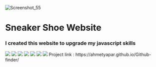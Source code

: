 ![Screenshot_55](https://github.com/ahmetyapar/sneaker/assets/109108488/fde4b4d9-60e1-495b-81b8-36a04d129ded)<h1>Sneaker Shoe Website</h1>
<h3>I created this website to upgrade my javascript skills</h3>
<img src="https://github.com/ahmetyapar/sneaker/assets/109108488/973d6a95-e413-4121-9d64-6e2092045a81">
<img src="https://github.com/ahmetyapar/sneaker/assets/109108488/8b0a38c2-8113-468b-b764-581566865b6c">
<img src="https://github.com/ahmetyapar/sneaker/assets/109108488/359b0e58-1044-479c-ab3b-6ba3cd110ce6">
<img src="https://github.com/ahmetyapar/sneaker/assets/109108488/088eff4e-9844-49c8-8ce2-bfb6d69d24ac">
<img src="https://github.com/ahmetyapar/sneaker/assets/109108488/1bac2d10-caab-4ea4-a4b8-e8603b477c5e">
<img src="https://github.com/ahmetyapar/sneaker/assets/109108488/f1d71632-e21d-4337-90a4-e95122f92bd6">
<img src="https://github.com/ahmetyapar/sneaker/assets/109108488/e714f7a3-aa96-45cf-a834-cfa53918bd69">
Project link : https://ahmetyapar.github.io/Github-finder/

